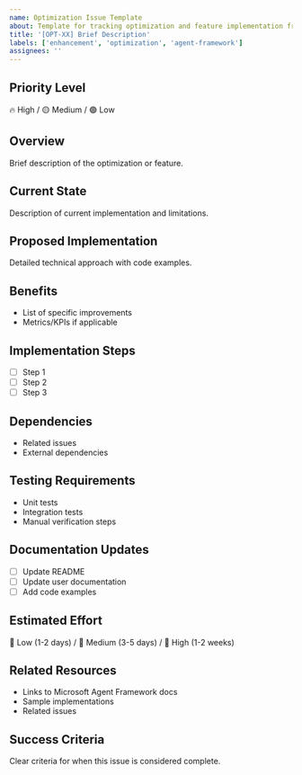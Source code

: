 ```yaml
---
name: Optimization Issue Template
about: Template for tracking optimization and feature implementation from analysis
title: '[OPT-XX] Brief Description'
labels: ['enhancement', 'optimization', 'agent-framework']
assignees: ''
---
```


## Priority Level

🔥 High / 🟡 Medium / 🟢 Low

## Overview

Brief description of the optimization or feature.

## Current State

Description of current implementation and limitations.

## Proposed Implementation

Detailed technical approach with code examples.

## Benefits

- List of specific improvements
- Metrics/KPIs if applicable

## Implementation Steps

- [ ] Step 1
- [ ] Step 2
- [ ] Step 3

## Dependencies

- Related issues
- External dependencies

## Testing Requirements

- Unit tests
- Integration tests
- Manual verification steps

## Documentation Updates

- [ ] Update README
- [ ] Update user documentation
- [ ] Add code examples

## Estimated Effort

🔨 Low (1-2 days) / 🔨 Medium (3-5 days) / 🔨 High (1-2 weeks)

## Related Resources

- Links to Microsoft Agent Framework docs
- Sample implementations
- Related issues

## Success Criteria

Clear criteria for when this issue is considered complete.
